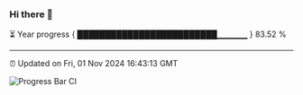 ### Hi there 👋

⏳ Year progress { █████████████████████████▁▁▁▁▁ } 83.52 %

---

⏰ Updated on Fri, 01 Nov 2024 16:43:13 GMT

![Progress Bar CI](https://github.com/IshwaranRudhara/GIT-ACTION/workflows/Progress%20Bar%20CI/badge.svg)

